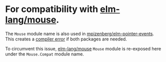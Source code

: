 # For compatibility with [elm-lang/mouse].

The `Mouse` module name is also used in [mpizenberg/elm-pointer-events].
This creates a [compiler error][issue-1625] if both packages are needed.

To circumvent this issue, [elm-lang/mouse] `Mouse` module
is re-exposed here under the `Mouse.Compat` module name.

[elm-lang/mouse]: http://package.elm-lang.org/packages/elm-lang/mouse/latest
[mpizenberg/elm-pointer-events]: http://package.elm-lang.org/packages/mpizenberg/elm-pointer-events/latest
[issue-1625]: https://github.com/elm-lang/elm-compiler/issues/1625
